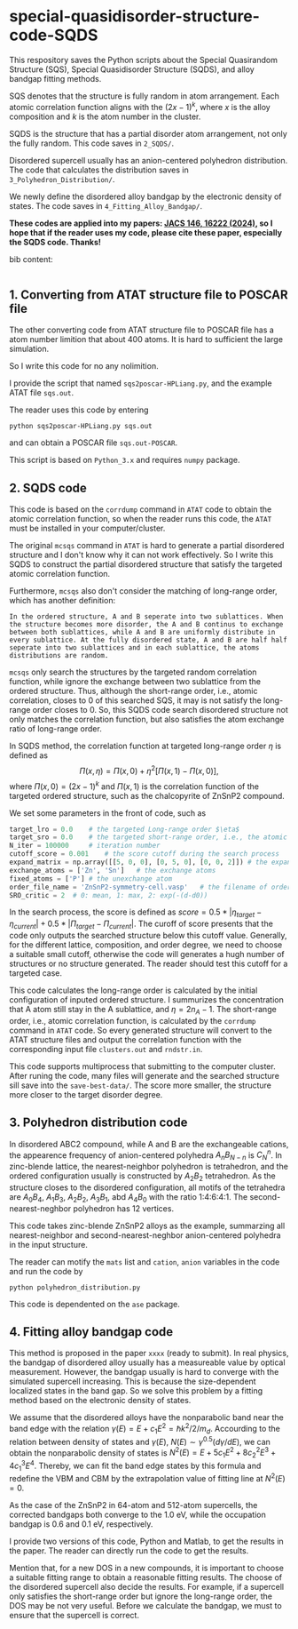 # special-quasidisorder-structure-code-SQDS

This respository saves the Python scripts about the Special Quasirandom Structure (SQS), Special Quasidisorder Structure (SQDS), and alloy bandgap fitting methods.

SQS denotes that the structure is fully random in atom arrangement. Each atomic correlation function aligns with the $(2x-1)^k$, where $x$ is the alloy composition and $k$ is the atom number in the cluster.

SQDS is the structure that has a partial disorder atom arrangement, not only the fully random. This code saves in `2_SQDS/`.

Disordered supercell usually has an anion-centered polyhedron distribution. The code that calculates the distribution saves in `3_Polyhedron_Distribution/`.

We newly define the disordered alloy bandgap by the electronic density of states. The code saves in `4_Fitting_Alloy_Bandgap/`. 

**These codes are applied into my papers: [JACS 146, 16222 (2024)](https://pubs.acs.org/doi/10.1021/jacs.4c04201), so I hope that if the reader uses my code, please cite these paper, especially the SQDS code. Thanks!**

bib content:
```

```

## 1. Converting from ATAT structure file to POSCAR file

The other converting code from ATAT structure file to POSCAR file has a atom number limition that about 400 atoms. It is hard to sufficient the large simulation.

So I write this code for no any nolimition. 

I provide the script that named `sqs2poscar-HPLiang.py`, and the example ATAT file `sqs.out`.

The reader uses this code by entering
```linux
python sqs2poscar-HPLiang.py sqs.out
```
and can obtain a POSCAR file `sqs.out-POSCAR`.

This script is based on `Python_3.x` and requires `numpy` package.

## 2. SQDS code

This code is based on the `corrdump` command in `ATAT` code to obtain the atomic correlation function, so when the reader runs this code, the `ATAT` must be installed in your computer/cluster.

The original `mcsqs` command in `ATAT` is hard to generate a partial disordered structure and I don't know why it can not work effectively. So I write this SQDS to construct the partial disordered structure that satisfy the targeted atomic correlation function.

Furthermore, `mcsqs` also don't consider the matching of long-range order, which has another definition: 
```
In the ordered structure, A and B seperate into two sublattices. When the structure becomes more disorder, the A and B continus to exchange between both sublattices, while A and B are uniformly distribute in every sublattice. At the fully disordered state, A and B are half half seperate into two sublattices and in each sublattice, the atoms distributions are random. 
```
`mcsqs` only search the structures by the targeted random correlation function, while ignore the exchange between two sublattice from the ordered structure. Thus, although the short-range order, i.e., atomic correlation, closes to 0 of this searched SQS, it may is not satisfy the long-range order closes to 0. So, this SQDS code search disordered structure not only matches the correlation function, but also satisfies the atom exchange ratio of long-range order.

In SQDS method, the correlation function at targeted long-range order $\eta$ is defined as
$$
\Pi(x, \eta) = \Pi(x,0)+ \eta^2[\Pi(x,1)-\Pi(x,0)],
$$
where $\Pi(x,0)=(2x-1)^k$ and $\Pi(x,1)$ is the correlation function of the targeted ordered structure, such as the chalcopyrite of ZnSnP2 compound.

We set some parameters in the front of code, such as
```python
target_lro = 0.0    # the targeted Long-range order $\eta$
target_sro = 0.0    # the targeted short-range order, i.e., the atomic correlation function of each cluster
N_iter = 100000     # iteration number
cutoff_score = 0.001    # the score cutoff during the search process
expand_matrix = np.array([[5, 0, 0], [0, 5, 0], [0, 0, 2]]) # the expand coefficient of targeted ordered structure
exchange_atoms = ['Zn', 'Sn']   # the exchange atoms
fixed_atoms = ['P'] # the unexchange atom
order_file_name = 'ZnSnP2-symmetry-cell.vasp'   # the filename of ordered structure
SRO_critic = 2  # 0: mean, 1: max, 2: exp(-(d-d0))
```

In the search process, the score is defined as $score=0.5*|\eta_{target} - \eta_{current}| + 0.5*|\Pi_{target} - \Pi_{current}|$. The curoff of score presents that the code only outputs the searched structure below this cutoff value. Generally, for the different lattice, composition, and order degree, we need to choose a suitable small cutoff, otherwise the code will generates a hugh number of structures or no structure generated. The reader should test this cutoff for a targeted case.

This code calculates the long-range order is calculated by the initial configuration of inputed ordered structure. I summurizes the concentration that A atom still stay in the A sublattice, and $\eta=2n_A-1$. The short-range order, i.e., atomic correlation function, is calculated by the `corrdump` command in `ATAT` code. So every generated structure will convert to the ATAT structure files and output the correlation function with the corresponding input file `clusters.out` and `rndstr.in`.

This code supports multiprocess that submitting to the computer cluster. After runing the code, many files will generate and the searched structure sill save into the `save-best-data/`. The score more smaller, the structure more closer to the target disorder degree. 

## 3. Polyhedron distribution code

In disordered ABC2 compound, while A and B are the exchangeable cations, the appearence frequency of anion-centered polyhedra $A_nB_{N-n}$ is $C^n_N$. In zinc-blende lattice, the nearest-neighbor polyhedron is tetrahedron, and the ordered configuration usually is constructed by $A_2B_2$ tetrahedron. As the structure closes to the disordered configuration, all motifs of the tetrahedra are $A_0B_4$, $A_1B_3$, $A_2B_2$, $A_3B_1$, abd $A_4B_0$ with the ratio 1:4:6:4:1. The second-nearest-neghbor polyhedron has 12 vertices.

This code takes zinc-blende ZnSnP2 alloys as the example, summarzing all nearest-neighbor and second-nearest-neghbor anion-centered polyhedra in the input structure. 

The reader can motify the `mats` list and `cation`, `anion` variables in the code and run the code by
```
python polyhedron_distribution.py
```

This code is dependented on the `ase` package.

## 4. Fitting alloy bandgap code

This method is proposed in the paper `xxxx` (ready to submit). In real physics, the bandgap of disordered alloy usually has a measureable value by optical measurement. However, the bandgap usually is hard to converge with the simulated supercell increasing. This is because the size-dependent localized states in the band gap. So we solve this problem by a fitting method based on the electronic density of states.

We assume that the disordered alloys have the nonparabolic band near the band edge with the relation
$\gamma(E)=E+c_1E^2=\hbar k^2/2/m_d$. Accourding to the relation between density of states and $\gamma(E)$, $N(E)\sim \gamma^{0.5}(d\gamma/dE)$, we can obtain the nonparabolic density of states is $N^2(E)=E+5c_1E^2+8c_2^2E^3+4c_1^3E^4$. Thereby, we can fit the band edge states by this formula and redefine the VBM and CBM by the extrapolation value of fitting line at $N^2(E)=0$.

As the case of the ZnSnP2 in 64-atom and 512-atom supercells, the corrected bandgaps both converge to the 1.0 eV, while the occupation bandgap is 0.6 and 0.1 eV, respectively.

I provide two versions of this code, Python and Matlab, to get the results in the paper. The reader can directly run the code to get the results.

Mention that, for a new DOS in a new compounds, it is important to choose a suitable fitting range to obtain a reasonable fitting results. The choose of the disordered supercell also decide the results. For example, if a supercell only satisfies the short-range order but ignore the long-range order, the DOS may be not very useful. Before we calculate the bandgap, we must to ensure that the supercell is correct.
